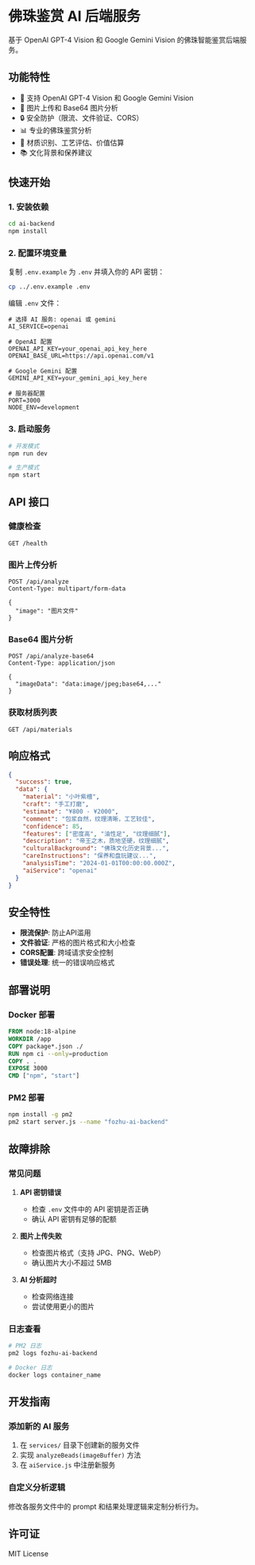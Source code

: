 # 佛珠鉴赏 AI 后端服务

基于 OpenAI GPT-4 Vision 和 Google Gemini Vision 的佛珠智能鉴赏后端服务。

## 功能特性

- 🤖 支持 OpenAI GPT-4 Vision 和 Google Gemini Vision
- 📸 图片上传和 Base64 图片分析
- 🔒 安全防护（限流、文件验证、CORS）
- 📊 专业的佛珠鉴赏分析
- 🎯 材质识别、工艺评估、价值估算
- 📚 文化背景和保养建议

## 快速开始

### 1. 安装依赖

```bash
cd ai-backend
npm install
```

### 2. 配置环境变量

复制 `.env.example` 为 `.env` 并填入你的 API 密钥：

```bash
cp ../.env.example .env
```

编辑 `.env` 文件：

```env
# 选择 AI 服务: openai 或 gemini
AI_SERVICE=openai

# OpenAI 配置
OPENAI_API_KEY=your_openai_api_key_here
OPENAI_BASE_URL=https://api.openai.com/v1

# Google Gemini 配置  
GEMINI_API_KEY=your_gemini_api_key_here

# 服务器配置
PORT=3000
NODE_ENV=development
```

### 3. 启动服务

```bash
# 开发模式
npm run dev

# 生产模式
npm start
```

## API 接口

### 健康检查

```http
GET /health
```

### 图片上传分析

```http
POST /api/analyze
Content-Type: multipart/form-data

{
  "image": "图片文件"
}
```

### Base64 图片分析

```http
POST /api/analyze-base64
Content-Type: application/json

{
  "imageData": "data:image/jpeg;base64,..."
}
```

### 获取材质列表

```http
GET /api/materials
```

## 响应格式

```json
{
  "success": true,
  "data": {
    "material": "小叶紫檀",
    "craft": "手工打磨",
    "estimate": "¥800 - ¥2000",
    "comment": "包浆自然，纹理清晰，工艺较佳",
    "confidence": 85,
    "features": ["密度高", "油性足", "纹理细腻"],
    "description": "帝王之木，质地坚硬，纹理细腻",
    "culturalBackground": "佛珠文化历史背景...",
    "careInstructions": "保养和盘玩建议...",
    "analysisTime": "2024-01-01T00:00:00.000Z",
    "aiService": "openai"
  }
}
```

## 安全特性

- **限流保护**: 防止API滥用
- **文件验证**: 严格的图片格式和大小检查
- **CORS配置**: 跨域请求安全控制
- **错误处理**: 统一的错误响应格式

## 部署说明

### Docker 部署

```dockerfile
FROM node:18-alpine
WORKDIR /app
COPY package*.json ./
RUN npm ci --only=production
COPY . .
EXPOSE 3000
CMD ["npm", "start"]
```

### PM2 部署

```bash
npm install -g pm2
pm2 start server.js --name "fozhu-ai-backend"
```

## 故障排除

### 常见问题

1. **API 密钥错误**
   - 检查 `.env` 文件中的 API 密钥是否正确
   - 确认 API 密钥有足够的配额

2. **图片上传失败**
   - 检查图片格式（支持 JPG、PNG、WebP）
   - 确认图片大小不超过 5MB

3. **AI 分析超时**
   - 检查网络连接
   - 尝试使用更小的图片

### 日志查看

```bash
# PM2 日志
pm2 logs fozhu-ai-backend

# Docker 日志
docker logs container_name
```

## 开发指南

### 添加新的 AI 服务

1. 在 `services/` 目录下创建新的服务文件
2. 实现 `analyzeBeads(imageBuffer)` 方法
3. 在 `aiService.js` 中注册新服务

### 自定义分析逻辑

修改各服务文件中的 prompt 和结果处理逻辑来定制分析行为。

## 许可证

MIT License